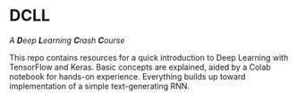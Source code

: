# DCLL
_A **D**eep **L**earning **C**rash **C**ourse_

This repo contains resources for a quick introduction to Deep Learning with TensorFlow and Keras. Basic concepts are explained, aided by a Colab notebook for hands-on experience. Everything builds up toward implementation of a simple text-generating RNN.
